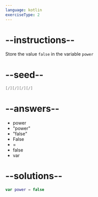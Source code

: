 ```yaml
---
language: kotlin
exerciseType: 2
---
```


# --instructions--

Store the value `false` in the variable `power`

# --seed--

```kotlin
[/][/][/][/]
```

# --answers--

- power
- "power"
- "false"
- False
-  = 
- false
- var 

# --solutions--

```kotlin
var power = false
```
